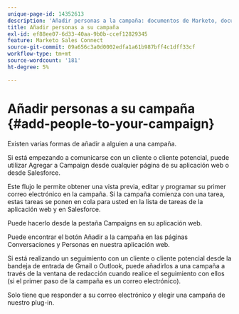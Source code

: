 ```yaml
---
unique-page-id: 14352613
description: 'Añadir personas a la campaña: documentos de Marketo, documentación del producto'
title: Añadir personas a su campaña
exl-id: ef88ee07-6d33-40aa-9b0b-ccef12829345
feature: Marketo Sales Connect
source-git-commit: 09a656c3a0d0002edfa1a61b987bff4c1dff33cf
workflow-type: tm+mt
source-wordcount: '181'
ht-degree: 5%

---
```


# Añadir personas a su campaña {#add-people-to-your-campaign}

Existen varias formas de añadir a alguien a una campaña.

Si está empezando a comunicarse con un cliente o cliente potencial, puede utilizar Agregar a Campaign desde cualquier página de su aplicación web o desde Salesforce.

Este flujo le permite obtener una vista previa, editar y programar su primer correo electrónico en la campaña. Si la campaña comienza con una tarea, estas tareas se ponen en cola para usted en la lista de tareas de la aplicación web y en Salesforce.

Puede hacerlo desde la pestaña Campaigns en su aplicación web.

Puede encontrar el botón Añadir a la campaña en las páginas Conversaciones y Personas en nuestra aplicación web.

Si está realizando un seguimiento con un cliente o cliente potencial desde la bandeja de entrada de Gmail o Outlook, puede añadirlos a una campaña a través de la ventana de redacción cuando realice el seguimiento con ellos (si el primer paso de la campaña es un correo electrónico).

Solo tiene que responder a su correo electrónico y elegir una campaña de nuestro plug-in.
